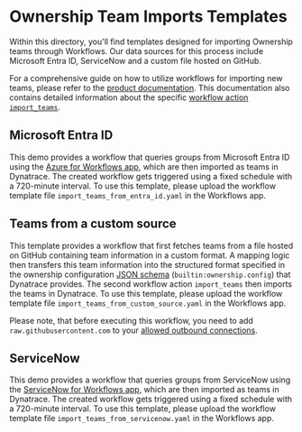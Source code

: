 # Ownership Team Imports Templates

Within this directory, you'll find templates designed for importing Ownership teams through Workflows. Our data sources for this process include Microsoft Entra ID, ServiceNow and a custom file hosted on GitHub.

For a comprehensive guide on how to utilize workflows for importing new teams, please refer to the [product documentation](https://docs.dynatrace.com/docs/manage/ownership/ownership-teams#import-teams). This documentation also contains detailed information about the specific [workflow action `import_teams`](https://docs.dynatrace.com/docs/manage/ownership/ownership-app#import-teams).

## Microsoft Entra ID
This demo provides a workflow that queries groups from Microsoft Entra ID using the [Azure for Workflows app](https://docs.dynatrace.com/docs/platform-modules/automations/workflows/actions/microsoft-entra-id), which are then imported as teams in Dynatrace.
The created workflow gets triggered using a fixed schedule with a 720-minute interval.
To use this template, please upload the workflow template file `import_teams_from_entra_id.yaml` in the Workflows app.


## Teams from a custom source
This template provides a workflow that first fetches teams from a file hosted on GitHub containing team information in a custom format.
A mapping logic then transfers this team information into the structured format specified in the ownership configuration [JSON schema](https://docs.dynatrace.com/docs/dynatrace-api/environment-api/settings/schemas/get-schema) (`builtin:ownership.config`) that Dynatrace provides.
The second workflow action `import_teams` then imports the teams in Dynatrace.
To use this template, please upload the workflow template file `import_teams_from_custom_source.yaml` in the Workflows app.

Please note, that before executing this workflow, you need to add `raw.githubusercontent.com` to your [allowed outbound connections](https://developer.dynatrace.com/develop/functions/allow-outbound-connections/).

## ServiceNow
This demo provides a workflow that queries groups from ServiceNow using the [ServiceNow for Workflows app](https://docs.dynatrace.com/docs/platform-modules/automations/workflows/actions/service-now), which are then imported as teams in Dynatrace.
The created workflow gets triggered using a fixed schedule with a 720-minute interval.
To use this template, please upload the workflow template file `import_teams_from_servicenow.yaml` in the Workflows app.
